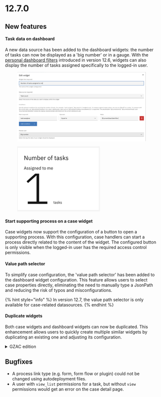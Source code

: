 # 12.7.0

## New features

#### Task data on dashboard

&#x20;A new data source has been added to the dashboard widgets: the number of tasks can now be displayed as a 'big number' or in a gauge. With the [personal dashboard filters](https://docs.valtimo.nl/release-notes/12.x.x/12.6.0#personal-dashboards) introduced in version 12.6, widgets can also display the number of tasks assigned specifically to the logged-in user.&#x20;

<figure><img src="../../../.gitbook/assets/Screenshot 2025-01-22 at 07.53.03.png" alt=""><figcaption></figcaption></figure>

<div align="left"><figure><img src="../../../.gitbook/assets/Screenshot 2025-01-22 at 07.53.21.png" alt="" width="273"><figcaption></figcaption></figure></div>

#### Start supporting process on a case widget

Case widgets now support the configuration of a button to open a supporting process. With this configuration, case handlers can start a process directly related to the content of the widget. The configured button is only visible when the logged-in user has the required access control permissions.

#### Value path selector

To simplify case configuration, the 'value path selector' has been added to the dashboard widget configuration. This feature allows users to select case properties directly, eliminating the need to manually type a JsonPath and reducing the risk of typos and misconfigurations.

{% hint style="info" %}
In version 12.7, the value path selector is only available for case-related datasources.
{% endhint %}

#### Duplicate widgets

Both case widgets and dashboard widgets can now be duplicated. This enhancement allows users to quickly create multiple similar widgets by duplicating an existing one and adjusting its configuration.

<details>

<summary>GZAC edition</summary>

#### Value path selector in Verzoek, Portaaltaak and SmartDocuments

To make plugin configuration easier, the value path selector has been added to the following plugins:

* Verzoek
* Portaaltaak
* SmartDocuments

#### Verzoek mapping now accepts "object" prefix

Using the `object` prefix, properties from the root of the Verzoek object can now be configured in the Verzoek type mapping. Example: `object:type` resolves to the objecttype URL.

</details>

## Bugfixes

* A process link type (e.g. form, form flow or plugin) could not be changed using autodeployment files.&#x20;
* A user with `view_list` permissions for a task, but without `view` permissions would get an error on the case detail page.













